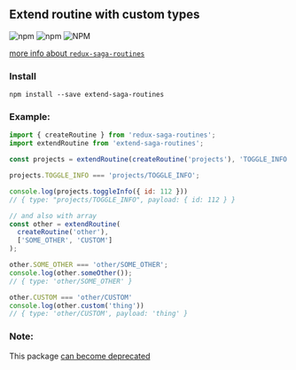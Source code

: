 ## Extend routine with custom types
![npm](https://img.shields.io/npm/v/extend-saga-routines.svg)
![npm](https://img.shields.io/npm/dt/extend-saga-routines.svg)
![NPM](https://img.shields.io/npm/l/extend-saga-routines.svg)

[more info about `redux-saga-routines`](https://www.npmjs.com/package/redux-saga-routines)
### Install 

```
npm install --save extend-saga-routines
```

### Example:
```js
import { createRoutine } from 'redux-saga-routines';
import extendRoutine from 'extend-saga-routines';

const projects = extendRoutine(createRoutine('projects'), 'TOGGLE_INFO');

projects.TOGGLE_INFO === 'projects/TOGGLE_INFO';

console.log(projects.toggleInfo({ id: 112 })) 
// { type: "projects/TOGGLE_INFO", payload: { id: 112 } }

// and also with array
const other = extendRoutine(
  createRoutine('other'),
  ['SOME_OTHER', 'CUSTOM']
);

other.SOME_OTHER === 'other/SOME_OTHER';
console.log(other.someOther());
// { type: 'other/SOME_OTHER' }

other.CUSTOM === 'other/CUSTOM'
console.log(other.custom('thing'))
// { type: 'other/CUSTOM', payload: 'thing' }
```

### Note:
This package [can become deprecated](https://github.com/afitiskin/redux-saga-routines/pull/59)